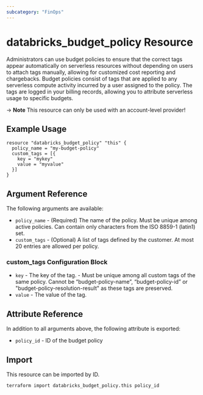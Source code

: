 ```yaml
---
subcategory: "FinOps"
---
```

# databricks_budget_policy Resource

Administrators can use budget policies to ensure that the correct tags appear automatically on serverless resources without depending on users to attach tags manually, allowing for customized cost reporting and chargebacks. Budget policies consist of tags that are applied to any serverless compute activity incurred by a user assigned to the policy. The tags are logged in your billing records, allowing you to attribute serverless usage to specific budgets.

-> **Note** This resource can only be used with an account-level provider!


## Example Usage

```hcl
resource "databricks_budget_policy" "this" {
  policy_name = "my-budget-policy"
  custom_tags = [{
    key = "mykey"
    value = "myvalue"
  }]
}
```

## Argument Reference

The following arguments are available:
* `policy_name` - (Required) The name of the policy. Must be unique among active policies. Can contain only characters from the ISO 8859-1 (latin1) set.
* `custom_tags` - (Optional) A list of tags defined by the customer. At most 20 entries are allowed per policy. 

### custom_tags Configuration Block
* `key` - The key of the tag. - Must be unique among all custom tags of the same policy. Cannot be “budget-policy-name”, “budget-policy-id” or "budget-policy-resolution-result" as these tags are preserved. 
* `value` - The value of the tag. 


## Attribute Reference

In addition to all arguments above, the following attribute is exported:
* `policy_id` - ID of the budget policy 


## Import

This resource can be imported by ID.

```sh
terraform import databricks_budget_policy.this policy_id
```